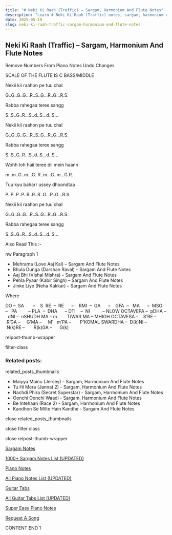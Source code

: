 ```yaml
---
title: "# Neki Ki Raah (Traffic) – Sargam, Harmonium And Flute Notes"
description: "Learn # Neki Ki Raah (Traffic) notes, sargam, harmonium notations and flute notes. Easy step-by-step tutorial for beginners."
date: 2025-05-19
slug: neki-ki-raah-traffic-sargam-harmonium-and-flute-notes
---
```


## Neki Ki Raah (Traffic) – Sargam, Harmonium And Flute Notes

Remove Numbers From Piano Notes
Undo Changes

SCALE OF THE FLUTE IS C BASS/MIDDLE

Nekii kii raahon pe tuu chal

G..G..G..G…R..S..G…R..G…R.S.

Rabba rahegaa teree sangg

S..S..G..R…S..d..S…d..S…

Nekii kii raahon pe tuu chal

G..G..G..G…R..S..G…R..G…R.S.

Rabba rahegaa teree sangg

S..S..G..R…S..d..S…d..S…

Wohh toh haii teree dil mein haann

m..m..G..m…G..R..m…G..m…G.R.

Tuu kyu baharr ussey dhoondtaa

P..P..P..P..R..R..R..G…P..G…R.S.

Nekii kii raahon pe tuu chal

G..G..G..G…R..S..G…R..G…R.S.

Rabba rahegaa teree sangg

S..S..G..R…S..d..S…d..S…

Also Read This :-

nw Paragraph 1

* Mehrama (Love Aaj Kal) – Sargam And Flute Notes
* Bhula Dunga (Darshan Raval) – Sargam And Flute Notes
* Aaj Bhi (Vishal Mishra) – Sargam And Flute Notes
* Pehla Pyaar (Kabir Singh) – Sargam And Flute Notes
* Jinke Liye (Neha Kakkar) – Sargam And Flute Notes

Where



DO –  SA       –    S  RE  –  RE      –    RMI  –  GA      –    GFA  –   MA      –  MSO  –   PA         – PLA  –  DHA      – DTI    –  NI          – NLOW OCTAVEPA –  pDHA –  dNI –  nSHUDH MA – m        TIWAR MA – MHIGH OCTAVESA –    S’RE –     R’GA –     G’MA –     M’   m’PA –       P’KOMAL SWARDHA –  D(k)NI –       N(k)RE –       R(k)GA –      G(k)

relpost-thumb-wrapper

filter-class

### Related posts:

related_posts_thumbnails

* Maiyya Mainu (Jersey) - Sargam, Harmonium And Flute Notes
* Tu Hi Mera (Jannat 2) - Sargam, Harmonium And Flute Notes
* Nachdi Phira (Secret Superstar) - Sargam, Harmonium And Flute Notes
* Oonchi Oonchi Waadi - Sargam, Harmonium And Flute Notes
* Be Intehaan (Race 2) - Sargam, Harmonium And Flute Notes
* Kandhon Se Milte Hain Kandhe - Sargam And Flute Notes

close related_posts_thumbnails

close filter class

close relpost-thumb-wrapper

[Sargam Notes](https://www.notationsworld.com/sargam-notes.html)

[1000+ Sargam Notes List (UPDATED)](https://www.notationsworld.com/all-songs-list-sargam-notes.html)

[Piano Notes](https://www.notationsworld.com/piano-notes.html)

[All Piano Notes List (UPDATED)](https://www.notationsworld.com/all-songs-list-piano-notes.html)

[Guitar Tabs](https://www.notationsworld.com/guitar-tabs.html)

[All Guitar Tabs List (UPDATED)](https://www.notationsworld.com/all-songs-list-guitar-tabs.html)

[Super Easy Piano Notes](https://studywall.in/)

[Request A Song](https://www.notationsworld.com/request-a-song.html)

CONTENT END 1

